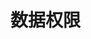 



# 数据权限  



<!-- 

https://www.csdn.net/tags/MtjaEgysMTAyNzktYmxvZwO0O0OO0O0O.html
https://blog.csdn.net/qq_40664711/article/details/123469245
https://blog.csdn.net/HYDCS/article/details/108185976
https://blog.csdn.net/weixin_43217942/article/details/119922343
数据权限 即可以关联在角色上， 又可以直接关联在用户上。  
-->
